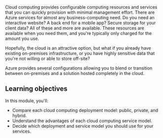 Cloud computing provides configurable computing resources and services that you can quickly provision with minimal management effort. There are Azure services for almost any business-computing need. Do you need an interactive website? A back end for a mobile app? Secure storage for your client data? All of these and more are available. These resources are available when you need them, and you're typically only charged for the amount you use.

Hopefully, the cloud is an attractive option, but what if you already have existing on-premises infrastructure, or you have highly sensitive data that you're not willing or able to store off-site?

Azure provides several configurations allowing you to blend or transition between on-premises and a solution hosted completely in the cloud.

## Learning objectives

In this module, you'll:

- Compare each cloud computing deployment model: public, private, and hybrid.
- Understand the advantages of each cloud computing service model.
- Decide which deployment and service model you should use for your services.
